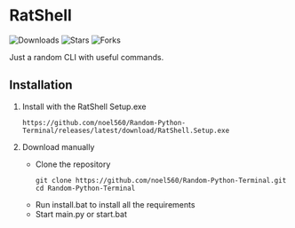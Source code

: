 # RatShell 
![Downloads](https://img.shields.io/github/downloads/noel560/Random-Python-Terminal/total?style=flat-square) ![Stars](https://img.shields.io/github/stars/noel560/Random-Python-Terminal?style=flat-square) ![Forks](https://img.shields.io/github/forks/noel560/Random-Python-Terminal?style=flat-square)


Just a random CLI with useful commands.

## Installation

1. Install with the RatShell Setup.exe
   ```
   https://github.com/noel560/Random-Python-Terminal/releases/latest/download/RatShell.Setup.exe
   ```

2. Download manually
   - Clone the repository
      ```
      git clone https://github.com/noel560/Random-Python-Terminal.git
      cd Random-Python-Terminal
      ```
   - Run install.bat to install all the requirements
   - Start main.py or start.bat
